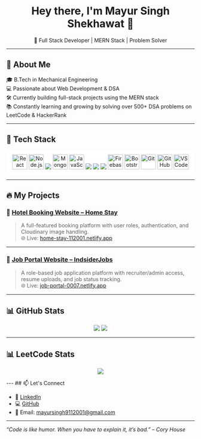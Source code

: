<h1 align="center">Hey there, I'm Mayur Singh Shekhawat 👋</h1>
<p align="center">
  🚀 Full Stack Developer | MERN Stack | Problem Solver
</p>

---

## 🚀 About Me

🎓 B.Tech in Mechanical Engineering  
💻 Passionate about Web Development & DSA  
🛠️ Currently building full-stack projects using the MERN stack  
📚 Constantly learning and growing by solving over 500+ DSA problems on LeetCode & HackerRank

---

## 🧰 Tech Stack

<p align="center" style="background-color: white; padding: 10px; border-radius: 8px;">
  <!-- React -->
  <img src="https://cdn.jsdelivr.net/gh/devicons/devicon/icons/react/react-original.svg" height="40" alt="React" />

  <!-- Node.js -->
  <img src="https://cdn.jsdelivr.net/gh/devicons/devicon/icons/nodejs/nodejs-original.svg" height="40" alt="Node.js" />

  <!-- Express -->
  <img src="https://img.shields.io/badge/Express.js-000000?style=for-the-badge&logo=express&logoColor=white"/>

  <!-- MongoDB -->
  <img src="https://cdn.jsdelivr.net/gh/devicons/devicon/icons/mongodb/mongodb-original.svg" height="40" alt="MongoDB" />

  <!-- JavaScript -->
  <img src="https://cdn.jsdelivr.net/gh/devicons/devicon/icons/javascript/javascript-original.svg" height="40" alt="JavaScript" />

  <img src="https://img.shields.io/badge/Clerk-F02E65?style=for-the-badge&logo=clerk&logoColor=white" />
  <img src="https://img.shields.io/badge/Cloudinary-3448C5?style=for-the-badge&logo=cloudinary&logoColor=white" />
  <img src="https://img.shields.io/badge/Tailwind_CSS-06B6D4?style=for-the-badge&logo=tailwindcss&logoColor=white" />

  <!-- Firebase NEW -->
  <img src="https://cdn.jsdelivr.net/gh/devicons/devicon/icons/firebase/firebase-plain.svg" height="40" alt="Firebase" />


  <!-- Bootstrap -->
  <img src="https://cdn.jsdelivr.net/gh/devicons/devicon/icons/bootstrap/bootstrap-original.svg" height="40" alt="Bootstrap" />

  <!-- Git -->
  <img src="https://cdn.jsdelivr.net/gh/devicons/devicon/icons/git/git-original.svg" height="40" alt="Git" />

  <!-- GitHub -->
  <img src="https://cdn.jsdelivr.net/gh/devicons/devicon/icons/github/github-original.svg" height="40" alt="GitHub" />

  <!-- VS Code -->
  <img src="https://cdn.jsdelivr.net/gh/devicons/devicon/icons/vscode/vscode-original.svg" height="40" alt="VS Code" />
</p>




---

## 🔥 My Projects

### 🏨 [Hotel Booking Website – Home Stay](https://github.com/Mayursingh9111/Home-Stay)
> A full-featured booking platform with user roles, authentication, and Cloudinary image handling.  
🌐 Live: [home-stay-112001.netlify.app](https://home-stay-112001.netlify.app/)

---

### 💼 [Job Portal Website – IndsiderJobs](https://github.com/Mayursingh9111/Job-Portal)
> A role-based job application platform with recruiter/admin access, resume uploads, and job status tracking.  
🌐 Live: [job-portal-0007.netlify.app](https://job-portal-0007.netlify.app/)

---

## 📊 GitHub Stats

<p align="center">
  <img src="https://github-readme-stats.vercel.app/api?username=Mayursingh9111&show_icons=true&theme=tokyonight" />
  <img src="https://github-readme-stats.vercel.app/api/top-langs/?username=Mayursingh9111&layout=compact&theme=tokyonight" />
</p>

---
## 📊 LeetCode Stats
<p align="center">
  <img src="https://leetcard.jacoblin.cool/Mayur9111?theme=dark&font=Karma&ext=contest" />
</p>
---
## 📫 Let's Connect

- 🔗 [LinkedIn](https://linkedin.com/in/mayursingh9111)
- 💻 [GitHub](https://github.com/Mayursingh9111)
- 📧 Email: mayursingh9112001@gmail.com

---

_“Code is like humor. When you have to explain it, it’s bad.” – Cory House_
